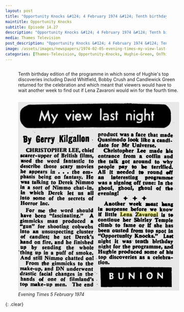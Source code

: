 ```yaml
---
layout: post
title: "Opportunity Knocks &#124; 4 February 1974 &#124; Tenth birthday edition of the programme"
maintitle: Opportunity Knocks
subtitle: Episode 14.27
description: "Opportunity Knocks &#124; 4 February 1974 &#124; Tenth birthday edition of the programme in which some of Hughie's top discoveries including David Whitfield, Bobby Crush and Candlewick Green returned for the celebration and which meant that viewers would have to wait another week to find out if Lena Zavaroni would win for the fourth time."
media: Thames Television
post_description: "Opportunity Knocks &#124; 4 February 1974 &#124; Tenth birthday edition of the programme in which some of Hughie's top discoveries including David Whitfield, Bobby Crush and Candlewick Green returned for the celebration and which meant that viewers would have to wait another week to find out if Lena Zavaroni would win for the fourth time."
image: /assets/images/newspapers/1974-02-05-evening-times-my-view-last-night.png
categories: [Thames-Television, Opportunity-Knocks, Hughie-Green, OnThisDay4February]
---
```


<figure class="fig1">
Tenth birthday edition of the programme in which some of Hughie's top discoveries including David Whitfield, Bobby Crush and Candlewick Green returned for the celebration and which meant that viewers would have to wait another week to find out if Lena Zavaroni would win for the fourth time.
</figure>

<figure class="fig1">
<img src="/assets/images/newspapers/1974-02-05-evening-times-my-view-last-night.png" class="full-width"/>
<figcaption>
<cite>Evening Times 5 February 1974</cite>
</figcaption>
</figure>

<BR />{: .clear}

<style>
.fig1 {float:left; width:100%;}
figcaption {float:right; width:100%;}
</style>

